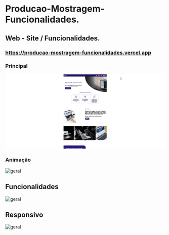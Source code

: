 # Producao-Mostragem-Funcionalidades.
## Web - Site / Funcionalidades.

### https://producao-mostragem-funcionalidades.vercel.app

### Principal

![geral](https://github.com/Vavatrewq/Producao-Mostragem-Funcionalidades/blob/master/src/GIF/git4%23.gif)

### Animação

![geral](https://github.com/Vavatrewq/Producao-Mostragem-Funcionalidades/blob/master/src/GIF/git1%23.gif)

## Funcionalidades

![geral](https://github.com/Vavatrewq/Producao-Mostragem-Funcionalidades/blob/master/src/GIF/git2%23.gif)

## Responsivo

![geral](https://github.com/Vavatrewq/Producao-Mostragem-Funcionalidades/blob/master/src/GIF/git3%23.gif)
